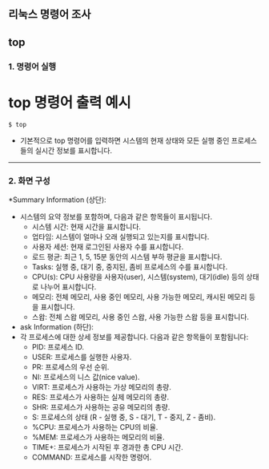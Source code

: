 
## 리눅스 명령어 조사
## top
### 1. 명령어 실행
# top 명령어 출력 예시

` $ top `

*  기본적으로 top 명령어를 입력하면 시스템의 현재 상태와 모든 실행 중인 프로세스들의 실시간 정보를 표시합니다.
---
### 2. 화면 구성
*Summary Information (상단):
* 시스템의 요약 정보를 포함하며, 다음과 같은 항목들이 표시됩니다.
    * 시스템 시간: 현재 시간을 표시합니다.
    * 업타임: 시스템이 얼마나 오래 실행되고 있는지를 표시합니다.
    * 사용자 세션: 현재 로그인된 사용자 수를 표시합니다.
    * 로드 평균: 최근 1, 5, 15분 동안의 시스템 부하 평균을 표시합니다.
    * Tasks: 실행 중, 대기 중, 중지된, 좀비 프로세스의 수를 표시합니다.
    * CPU(s): CPU 사용량을 사용자(user), 시스템(system), 대기(idle) 등의 상태로 나누어 표시합니다.
    * 메모리: 전체 메모리, 사용 중인 메모리, 사용 가능한 메모리, 캐시된 메모리 등을 표시합니다.
    * 스왑: 전체 스왑 메모리, 사용 중인 스왑, 사용 가능한 스왑 등을 표시합니다.
* ask Information (하단):
* 각 프로세스에 대한 상세 정보를 제공합니다. 다음과 같은 항목들이 포함됩니다:
    * PID: 프로세스 ID.
    * USER: 프로세스를 실행한 사용자.
    * PR: 프로세스의 우선 순위.
    * NI: 프로세스의 니스 값(nice value).
    * VIRT: 프로세스가 사용하는 가상 메모리의 총량.
    * RES: 프로세스가 사용하는 실제 메모리의 총량.
    * SHR: 프로세스가 사용하는 공유 메모리의 총량.
    * S: 프로세스의 상태 (R - 실행 중, S - 대기, T - 중지, Z - 좀비).
    * %CPU: 프로세스가 사용하는 CPU의 비율.
    * %MEM: 프로세스가 사용하는 메모리의 비율.
    * TIME+: 프로세스가 시작된 후 경과한 총 CPU 시간.
    * COMMAND: 프로세스를 시작한 명령어.


   
